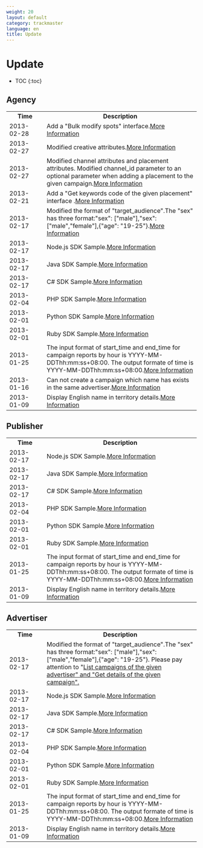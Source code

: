 ```yaml
---
weight: 20
layout: default
category: trackmaster
language: en
title: Update
---
```


# Update

* TOC
{:toc}

## Agency


<table width="560" border="0" bordercolor="#000000">
  <tr>
    <td width="94"><div align="center"><strong>Time</strong></div></td>
    <td width="456"><div align="center"><strong>Description</strong></div></td>
  </tr>
    <tr>
    <td>2013-02-28</td>
    <td>Add a "Bulk modify spots" interface.<a href="http://dev.admaster.com.cn/doc/trackmaster/v1/en/spot.html#bulk-modify-spots">More Information</a></td>
  </tr>
    <tr>
    <td>2013-02-27</td>
    <td>Modified creative attributes.<a href="http://dev.admaster.com.cn/doc/trackmaster/v1/en/creative.html">More Information</a></td>
  </tr>
  <tr>
    <td>2013-02-27</td>
    <td>Modified channel attributes and placement attributes. Modified channel_id parameter to an optional parameter when adding a placement to the given campaign.<a href="http://dev.admaster.com.cn/doc/trackmaster/v1/en/placement.html#add-a-placement-to-the-given-campaign">More Information</a></td>
  </tr>
  <tr>
    <td>2013-02-21</td>
    <td>Add a "Get keywords code of the given placement" interface .<a href="http://dev.admaster.com.cn/doc/trackmaster/v1/en/code.html">More Information</a></td>
  </tr>
  <tr>
    <td>2013-02-17</td>
    <td>Modified the format of "target_audience".The "sex" has three format:"sex": ["male"],"sex": ["male","female"],{"age": "19-25"}.<a href="http://dev.admaster.com.cn/doc/trackmaster/v1/en/campaign.html#modify-details-of-the-given-campaign">More Information</a></td>
  </tr>
  <tr>
    <td>2013-02-17</td>
    <td>Node.js SDK Sample.<a href="http://dev.admaster.com.cn/doc/trackmaster/v1/en/sdk/nodejs.html">More Information</a></td>
  </tr>
  <tr>
    <td>2013-02-17</td>
    <td>Java SDK Sample.<a href="http://dev.admaster.com.cn/doc/trackmaster/v1/en/sdk/java.html">More Information</a></td>
  </tr>
  <tr>
    <td>2013-02-17</td>
    <td>C# SDK Sample.<a href="http://dev.admaster.com.cn/doc/trackmaster/v1/en/sdk/cs.html">More Information</a></td>
  </tr>
  <tr>
    <td>2013-02-04</td>
    <td>PHP SDK Sample.<a href="http://dev.admaster.com.cn/doc/trackmaster/v1/en/sdk/php.html">More Information</a></td>
  </tr>
  <tr>
    <td>2013-02-01</td>
    <td>Python SDK Sample.<a href="http://dev.admaster.com.cn/doc/trackmaster/v1/en/sdk/python.html">More Information</a></td>
  </tr>
  <tr>
    <td>2013-02-01</td>
    <td>Ruby SDK Sample.<a href="http://dev.admaster.com.cn/doc/trackmaster/v1/en/sdk/ruby.html">More Information</a></td>
  </tr>
  <tr>
    <td>2013-01-25</td>
    <td>The input format of start_time and end_time for campaign reports by hour is YYYY-MM-DDThh:mm:ss+08:00. The output formate of time is YYYY-MM-DDThh:mm:ss+08:00.<a href="http://dev.admaster.com.cn/doc/trackmaster/v1/en/campaign_report.html#get-the-authorized-campaign-report">More Information</a></td>
  </tr>
  <tr>
    <td>2013-01-16</td>
    <td>Can not create a campaign which name has exists in the same advertiser.<a href="http://dev.admaster.com.cn/doc/trackmaster/v1/en/campaign.html#add-the-campaign-to-the-given-advertiser">More Information</a></td>
  </tr>
  <tr>
  	<td>2013-01-09</td>
	<td>Display English name in territory details.<a href="http://dev.admaster.com.cn/doc/trackmaster/v1/en/territory.html">More Information</a></td>
  </tr>
</table> 

## Publisher       

<table width="560" border="0" bordercolor="#000000">
  <tr>
    <td width="94"><div align="center"><strong>Time</strong></div></td>
    <td width="456"><div align="center"><strong>Description</strong></div></td>
  </tr>
  <tr>
    <td>2013-02-17</td>
    <td>Node.js SDK Sample.<a href="http://dev.admaster.com.cn/doc/trackmaster/v1/en/sdk/nodejs.html">More Information</a></td>
  </tr>
  <tr>
    <td>2013-02-17</td>
    <td>Java SDK Sample.<a href="http://dev.admaster.com.cn/doc/trackmaster/v1/en/sdk/java.html">More Information</a></td>
  </tr>
  <tr>
    <td>2013-02-17</td>
    <td>C# SDK Sample.<a href="http://dev.admaster.com.cn/doc/trackmaster/v1/en/sdk/cs.html">More Information</a></td>
  </tr>
  <tr>
    <td>2013-02-04</td>
    <td>PHP SDK Sample.<a href="http://dev.admaster.com.cn/doc/trackmaster/v1/en/sdk/php.html">More Information</a></td>
  </tr>
  <tr>
    <td>2013-02-01</td>
    <td>Python SDK Sample.<a href="http://dev.admaster.com.cn/doc/trackmaster/v1/en/sdk/python.html">More Information</a></td>
  </tr>
  <tr>
    <td>2013-02-01</td>
    <td>Ruby SDK Sample.<a href="http://dev.admaster.com.cn/doc/trackmaster/v1/en/sdk/ruby.html">More Information</a></td>
  </tr>
  <tr>
    <td>2013-01-25</td>
    <td>The input format of start_time and end_time for campaign reports by hour is YYYY-MM-DDThh:mm:ss+08:00. The output formate of time is YYYY-MM-DDThh:mm:ss+08:00.<a href="http://dev.admaster.com.cn/doc/trackmaster/v1/en/media_report.html#get-campaign-report-of-the-given-media">More Information</a></td>
  </tr>
  <tr>
  	<td>2013-01-09</td>
	<td>Display English name in territory details.<a href="http://dev.admaster.com.cn/doc/trackmaster/v1/en/publisher_territory.html">More Information</a></td>
  </tr>
</table> 

## Advertiser   

<table width="560" border="0" bordercolor="#000000">
  <tr>
    <td width="94"><div align="center"><strong>Time</strong></div></td>
    <td width="456"><div align="center"><strong>Description</strong></div></td>
  </tr>
  <tr>
    <td>2013-02-17</td>
    <td>Modified the format of "target_audience".The "sex" has three format:"sex": ["male"],"sex": ["male","female"],{"age": "19-25"}. Please pay attention to "<a href="http://dev.admaster.com.cn/doc/trackmaster/v1/en/advertisers_campaign.html#list-campaigns-of-the-given-advertiser">List campaigns of the given advertiser" and "<a href="http://dev.admaster.com.cn/doc/trackmaster/v1/en/advertisers_campaign.html#get-details-of-the-given-campaign">Get details of the given campaign".</td>
  </tr>
  <tr>
    <td>2013-02-17</td>
    <td>Node.js SDK Sample.<a href="http://dev.admaster.com.cn/doc/trackmaster/v1/en/sdk/nodejs.html">More Information</a></td>
  </tr>
  <tr>
    <td>2013-02-17</td>
    <td>Java SDK Sample.<a href="http://dev.admaster.com.cn/doc/trackmaster/v1/en/sdk/java.html">More Information</a></td>
  </tr>
  <tr>
    <td>2013-02-17</td>
    <td>C# SDK Sample.<a href="http://dev.admaster.com.cn/doc/trackmaster/v1/en/sdk/cs.html">More Information</a></td>
  </tr>
  <tr>
    <td>2013-02-04</td>
    <td>PHP SDK Sample.<a href="http://dev.admaster.com.cn/doc/trackmaster/v1/en/sdk/php.html">More Information</a></td>
  </tr>
  <tr>
    <td>2013-02-01</td>
    <td>Python SDK Sample.<a href="http://dev.admaster.com.cn/doc/trackmaster/v1/en/sdk/python.html">More Information</a></td>
  </tr>
  <tr>
    <td>2013-02-01</td>
    <td>Ruby SDK Sample.<a href="http://dev.admaster.com.cn/doc/trackmaster/v1/en/sdk/ruby.html">More Information</a></td>
  </tr>
  <tr>
    <td>2013-01-25</td>
    <td>The input format of start_time and end_time for campaign reports by hour is YYYY-MM-DDThh:mm:ss+08:00. The output formate of time is YYYY-MM-DDThh:mm:ss+08:00.<a href="http://dev.admaster.com.cn/doc/trackmaster/v1/en/advertisers_report.html#get-the-advertiser-report">More Information</a></td>
  </tr>
  <tr>
  	<td>2013-01-09</td>
	<td>Display English name in territory details.<a href="http://dev.admaster.com.cn/doc/trackmaster/v1/en/advertisers_territory.html">More Information</a></td>
  </tr>
</table> 

